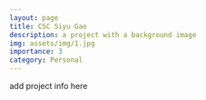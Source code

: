 ```yaml
---
layout: page
title: CSC Siyu Gao
description: a project with a background image
img: assets/img/1.jpg
importance: 3
category: Personal
---
```


add project info here